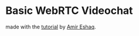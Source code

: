 # Basic WebRTC Videochat

made with the [tutorial](https://www.youtube.com/watch?v=5M3Jzs2NFSA) by [Amir Eshaq](https://www.youtube.com/channel/UChJ9vtNpXJRS0jVNQipIaLQ).